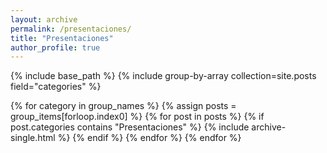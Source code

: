 ```yaml
---
layout: archive
permalink: /presentaciones/
title: "Presentaciones"
author_profile: true
---
```


{% include base_path %}
{% include group-by-array collection=site.posts field="categories" %}

{% for category in group_names %}
  {% assign posts = group_items[forloop.index0] %}
  {% for post in posts %}
    {% if post.categories contains "Presentaciones" %}
      {% include archive-single.html %}
    {% endif %}
  {% endfor %}
{% endfor %}
